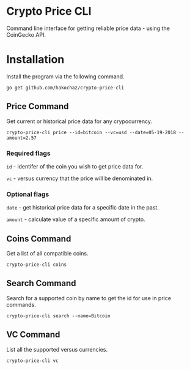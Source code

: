 # Crypto Price CLI
Command line interface for getting reliable price data - using the CoinGecko API.

# Installation 
Install the program via the following command.

```
go get github.com/hakochaz/crypto-price-cli
```

## Price Command
Get current or historical price data for any crypocurrency. 

```
crypto-price-cli price --id=bitcoin --vc=usd --date=05-19-2018 --amount=2.57
```

### Required flags 

```id``` - identifer of the coin you wish to get price data for.

```vc``` - versus currency that the price will be denominated in.

### Optional flags

```date``` - get historical price data for a specific date in the past.

```amount``` - calculate value of a specific amount of crypto.

## Coins Command
Get a list of all compatible coins.

```
crypto-price-cli coins
```

## Search Command 
Search for a supported coin by name to get the id for use in price commands.

```
crypto-price-cli search --name=Bitcoin
```

## VC Command
List all the supported versus currencies.

```
crypto-price-cli vc
```
